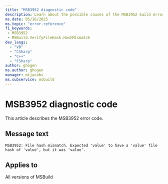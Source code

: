 ```yaml
---
title: "MSB3952 diagnostic code"
description: Learn about the possible causes of the MSB3952 build error, and get troubleshooting tips.
ms.date: 05/16/2025
ms.topic: "error-reference"
f1_keywords:
 - MSB3952
 - MSBuild.VerifyFileHash.HashMismatch
dev_langs:
  - "VB"
  - "CSharp"
  - "C++"
  - "FSharp"
author: ghogen
ms.author: ghogen
manager: mijacobs
ms.subservice: msbuild
---
```


# MSB3952 diagnostic code

<!-- :::ErrorDefinitionDescription::: -->
<!-- :::editable-content name="introDescription"::: -->
This article describes the MSB3952 error code.
<!-- :::editable-content-end::: -->

## Message text

<!-- :::editable-content name="messageText"::: -->
`MSB3952: File hash mismatch. Expected 'value' to have a 'value' file hash of 'value', but it was 'value'.`
<!-- :::editable-content-end::: -->
<!-- MSB3952: File hash mismatch. Expected {0} to have a {1} file hash of {2}, but it was {3}. -->

<!-- :::editable-content name="postOutputDescription"::: -->
<!--
{StrBegin="MSB3952: "}
-->
<!-- :::editable-content-end::: -->
<!-- :::ErrorDefinitionDescription-end::: -->

## Applies to

All versions of MSBuild
